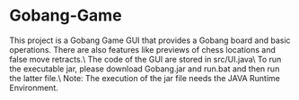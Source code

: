 # Gobang-Game
This project is a Gobang Game GUI that provides a Gobang board and basic operations. There are also features like previews of chess locations and false move retracts.\\
The code of the GUI are stored in src/UI.java\\
To run the executable jar, please download Gobang.jar and run.bat and then run the latter file.\\
Note: The execution of the jar file needs the JAVA Runtime Environment.
